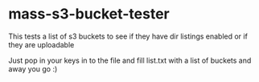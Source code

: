 # mass-s3-bucket-tester
This tests a list of s3 buckets to see if they have dir listings enabled or if they are uploadable

Just pop in your keys in to the file and fill list.txt with a list of buckets and away you go :) 

